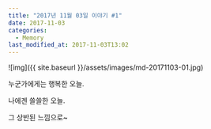 ```yaml
---
title: "2017년 11월 03일 이야기 #1"
date: 2017-11-03
categories:
  - Memory
last_modified_at: 2017-11-03T13:02
---
```


![img]({{ site.baseurl }}/assets/images/md-20171103-01.jpg)

누군가에게는 행복한 오늘. 

나에겐 쓸쓸한 오늘. 

그 상반된 느낌으로~